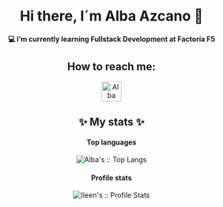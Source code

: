 <h1 align="center"> Hi there, I´m Alba Azcano 👋 </h1>

<h4 align="center">💻 I’m currently learning Fullstack Development at Factoría F5</h4> 


<h2 align="center"> How to reach me: </h2> 

<p align="center">
  <a href="www.linkedin.com/in/albazcano" target="_blank">
    <img src="https://cdn.jsdelivr.net/gh/devicons/devicon/icons/linkedin/linkedin-original.svg" alt="Alba Azcano's LinkedIn Profile" width="40">
  </a>
</p>

<!--

Here are some ideas to get you started:
<a href="" target="blank"><img align="center" src="https://cdn.jsdelivr.net/npm/simple-icons@3.0.1/icons/linkedin.sv" alt="Alba Azcano" height="30" width="40" /></a>
- 🔭 I’m currently working on ...- 
- 👯 I’m looking to collaborate on ...
- 🤔 I’m looking for help with ...
- 💬 Ask me about ...- 
- 😄 Pronouns: ...
- ⚡ Fun fact: ...
-->



 <h2 align="center"> ✨ My stats ✨  </h2> 
 <h4 align="center">Top languages</h4>
  <p align="center" margin-top=20px><img src="https://github-readme-stats.vercel.app/api/top-langs/?username=Albazcano&langs_count=10&theme=shades-of-purple&layout=compact"    alt="Alba's :: Top Langs" /</p>
    
 

  <h4 align="center">Profile stats</h4>
  <p align="center"><img src="https://github-readme-stats.vercel.app/api?username=Albazcano&show_icons=true&theme=vue-dark" alt="Ileen's :: Profile Stats" /></p>
</body>
